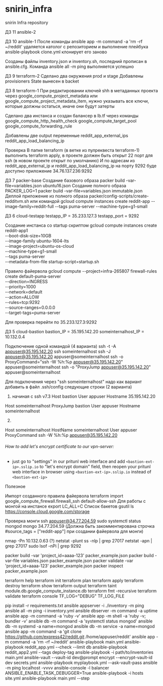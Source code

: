 # snirin_infra
snirin Infra repository

ДЗ 11 ansible-2

ДЗ 10 ansible-1
После команды ansible app -m command -a 'rm -rf ~/reddit' удаляется католог с репозиторием и выполнение плейбука ansible-playbook clone.yml клонирует его заново

Созданы файлы inventory.json и inventory.sh, последний прописан в ansible.cfg.
Команда ansible all -m ping выполняется успешно

ДЗ 9 terraform-2
Сделано два окружения prod и stage
Добавлены provisioners
State вынесен в backet

ДЗ 8 terraform-1
При редактировании ключей shh в метаданных проекта через google_compute_project_metadata или google_compute_project_metadata_item,
нужно указывать все ключи, которые должны остаться, иначе они будут затерты

Сделано два инстанса и создан балансер в lb.tf через команды
google_compute_http_health_check
google_compute_target_pool
google_compute_forwarding_rule

Добавлены две output переменные
reddit_app_external_ips
reddit_app_load_balancing_ip

Проверка
В папке terraform (в ветке из пулреквеста terraform-1) выполнить terraform apply, в проекте должен быть открыт 22 порт для ssh (в новом проекте открыт по умолчанию)
И по адресам из reddit_app_external_ip и reddit_app_load_balancing_ip на порту 9292 буде доступно приложение
34.76.137.236:9292

ДЗ 7 packer-base
Создание базового образа
packer build -var-file=variables.json ubuntu16.json
Создание полного образа
PACKER_LOG=1 packer build -var-file=variables.json immutable.json
Деплой приложение из полного образа
packer/config-scripts/create-redditvm.sh
или командой
gcloud compute instances create reddit-app --image-family=reddit-full --tags puma-server --machine-type=g1-small

ДЗ 6 cloud-testapp
testapp_IP = 35.233.127.3
testapp_port = 9292

Создание инстанса со startup скриптом
gcloud compute instances create reddit-app1 \
 --boot-disk-size=10GB \
 --image-family ubuntu-1604-lts \
 --image-project=ubuntu-os-cloud \
 --machine-type=g1-small \
 --tags puma-server \
 --metadata-from-file startup-script=startup.sh

Правило файервола
gcloud compute --project=infra-265807 firewall-rules create default-puma-server \
 --direction=INGRESS \
 --priority=1000 \
 --network=default \
 --action=ALLOW \
 --rules=tcp:9292 \
 --source-ranges=0.0.0.0 \
 --target-tags=puma-server

Для проверка перейти по
35.233.127.3:9292

ДЗ 5 cloud-bastion
bastion_IP = 35.195.142.20
someinternalhost_IP = 10.132.0.4

Подключение одной командой (4 варианта)
ssh -t -A appuser@35.195.142.20  ssh someinternalhost
ssh -J appuser@35.195.142.20  appuser@someinternalhost
ssh -o ProxyCommand="ssh -W %h:%p appuser@35.195.142.20" appuser@someinternalhost
ssh -o "ProxyJump appuser@35.195.142.20" appuser@someinternalhost

Для подключения через "ssh someinternalhost" надо как вариант добавить в файл .ssh/config следующие строки (2 варианта)
1. начиная с ssh v7.3
Host bastion
    User appuser
    Hostname 35.195.142.20

Host someinternalhost
    ProxyJump bastion
    User appuser
    Hostname someinternalhost

2.
Host someinternalhost
HostName someinternalhost
User appuser
ProxyCommand ssh -W %h:%p appuser@35.195.142.20

###### How to add let's encrypt certificate to our vpn-server:
- just go to "settings" in our pritunl web interface and add `<bastion-ext-ip>.sslip.io` to "let's encrypt domain" field, then reopen your pritunl web interface in browser using `<bastion-ext-ip>.sslip.io` instead of `<bastion-ext-ip>`

Полезное

Импорт созданного правила файервола
terraform import google_compute_firewall.firewall_ssh default-allow-ssh
Для работы с монгой на инстансе
export LC_ALL=C
Список бакетов
gsutil ls
https://console.cloud.google.com/storage

Проверка монги
ssh appuser@34.77.204.59 sudo systemctl status mongod
mongo 34.77.204.59 (Должна быть закомментирована строчка #source_tags = ["reddit-app"] при создании файервола для монги)

nmap -Pn 10.132.0.63   (?)
netstat -plunt
ss -nlp | grep 27017
netstat -apn | grep 27017
sudo lsof -nPi | grep 9292

packer build -var 'project_id=aaaa-123' packer_example.json
packer build -var-file variables.json packer_example.json
packer validate -var 'project_id=aaaa-123' packer_example.json
packer inspect packer_example.json

terraform help
terraform init
terraform plan
terraform apply
terraform destroy
terraform show
terraform output
terraform taint module.db.google_compute_instance.db
terraform fmt -recursive
terraform validate
terraform console
TF_LOG="DEBUG"
TF_LOG_FILE

pip install -r requirements.txt
ansible appserver -i ./inventory -m ping
ansible all -m ping -i inventory.yml
ansible dbserver -m command -a uptime
ansible app -m command -a 'ruby -v'
ansible app -m shell -a 'ruby -v; bundler -v'
ansible db -m command -a 'systemctl status mongod'
ansible db -m systemd -a name=mongod
ansible db -m service -a name=mongod
ansible app -m command -a 'git clone https://github.com/express42/reddit.git /home/appuser/reddit'
ansible app -m command -a 'rm -rf ~/reddit'
ansible-playbook main.yml
ansible-playbook reddit_app.yml --check --limit db
ansible-playbook reddit_app2.yml --tags deploy-tag
ansible-playbook -i path/to/inventories main.yml
ansible-vault --vault-id dev@prompt encrypt --encrypt-vault-id dev secrets.yml
ansible-playbook myplaybook.yml --ask-vault-pass
ansible -m ping localhost -vvvv
ansible-console -l balancer
ANSIBLE_ENABLE_TASK_DEBUGGER=True ansible-playbook -i hosts site.yml
ansible-playbook main.yml --step
